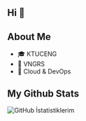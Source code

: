 ## Hi 👋

## About Me
- 🎓 KTUCENG
- 💼 VNGRS
- 🌱 Cloud & DevOps

  
## My Github Stats
![GitHub İstatistiklerim](https://github-readme-stats.vercel.app/api?username=ssecill&show_icons=true&theme=synthwave)
